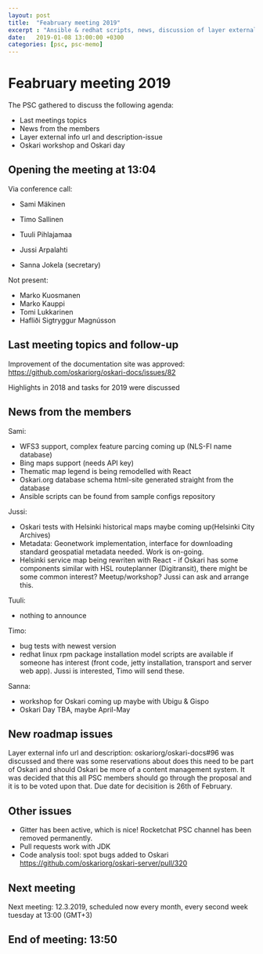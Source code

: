```yaml
---
layout: post
title:  "Feabruary meeting 2019"
excerpt : "Ansible & redhat scripts, news, discussion of layer external info-tool"
date:   2019-01-08 13:00:00 +0300
categories: [psc, psc-memo]
---
```


# Feabruary meeting 2019

The PSC gathered to discuss the following agenda:

- Last meetings topics
- News from the members
- Layer external info url and description-issue
- Oskari workshop and Oskari day

## Opening the meeting at 13:04

Via conference call:

- Sami Mäkinen
- Timo Sallinen
- Tuuli Pihlajamaa
- Jussi Arpalahti

- Sanna Jokela (secretary)

Not present:
- Marko Kuosmanen
- Marko Kauppi
- Tomi Lukkarinen
- Hafliði Sigtryggur Magnússon

## Last meeting topics and follow-up

Improvement of the documentation site was approved: https://github.com/oskariorg/oskari-docs/issues/82  

Highlights in 2018 and tasks for 2019 were discussed


## News from the members

Sami: 
- WFS3 support, complex feature parcing coming up (NLS-FI name database)
- Bing maps support (needs API key)
- Thematic map legend is being remodelled with React
- Oskari.org database schema html-site generated straight from the database
- Ansible scripts can be found from sample configs repository

Jussi:
- Oskari tests with Helsinki historical maps maybe coming up(Helsinki City Archives)
- Metadata: Geonetwork implementation, interface for downloading standard geospatial metadata needed. Work is on-going.
- Helsinki service map being rewriten with React - if Oskari has some components similar with HSL routeplanner (Digitransit), there might be some common interest? Meetup/workshop? Jussi can ask and arrange this.

Tuuli: 
- nothing to announce

Timo: 
- bug tests with newest version
- redhat linux rpm package installation model scripts are available if someone has interest (front code, jetty installation, transport and server web app). Jussi is interested, Timo will send these.

Sanna: 
- workshop for Oskari coming up maybe with Ubigu & Gispo
- Oskari Day TBA, maybe April-May


## New roadmap issues

Layer external info url and description: oskariorg/oskari-docs#96 was discussed and there was some reservations about does this need to be part of Oskari and should Oskari be more of a content management system. It was decided that this all PSC members should go through the proposal and it is to be voted upon that. Due date for decisition is 26th of February.
 

## Other issues

- Gitter has been active, which is nice! Rocketchat PSC channel has been removed permanently.
- Pull requests work with JDK
- Code analysis tool: spot bugs added to Oskari https://github.com/oskariorg/oskari-server/pull/320 


## Next meeting

Next meeting: 12.3.2019, scheduled now every month, every second week tuesday at 13:00 (GMT+3)

## End of meeting: 13:50
